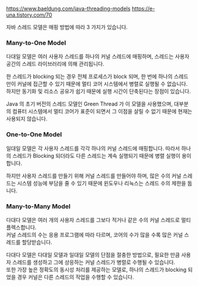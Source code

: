 https://www.baeldung.com/java-threading-models
https://e-una.tistory.com/70

자바 스레드 모델은 매핑 방법에 따라 3 가지가 있습니다.

### Many-to-One Model

다대일 모델은 여러 사용자 스레드를 하나의 커널 스레드에 매핑하며,
스레드는 사용자 공간의 스레드 라이브러리에 의해 관리됩니다.

한 스레드가 blocking 되는 경우 전체 프로세스가 block 되며, 한 번에 하나의 스레드만이 커널에 접근할 수
있기 때문에 멀티 코어 시스템에서 병렬로 실행될 수 없습니다.<br>
하지만 동기화 및 리소스 공유가 쉽기 때문에 실행 시간이 단축된다는 장점이 있습니다.

Java 의 초기 버전의 스레드 모델인 Green Thread 가 이 모델을 사용했으며,
대부분의 컴퓨터 시스템에서 멀티 코어가 표준이 되면서 그 이점을 살릴 수 없기 때문에 현재는 사용되지 않습니다.

### One-to-One Model

일대일 모델은 각 사용자 스레드를 각각 하나의 커널 스레드에 매핑합니다.
따라서 하나의 스레드가 Blocking 되더라도 다른 스레드는 계속 실행되기 때문에 병렬 실행이 용이합니다.

하지만 사용자 스레드를 만들기 위해 커널 스레드를 만들어야 하며, 많은 수의 커널 스레드는 시스템 성능에 부담을
줄 수 있기 때문에 윈도우나 리눅스는 스레드 수의 제한을 둡니다.

### Many-to-Many Model

다대다 모델은 여러 개의 사용자 스레드를 그보다 적거나 같은 수의 커널 스레드로 멀티플렉스합니다.<br>
커널 스레드의 수는 응용 프로그램에 따라 다르며, 코어의 수가 많을 수록 많은 커널 스레드를 할당받습니다.

다대다 모델은 다대일 모델과 일대일 모델의 단점을 절충한 방법으로, 필요한 만큼 사용자 스레드를 생성하고
그에 상응하는 커널 스레드가 병렬로 수행될 수 있습니다.<br>
또한 가장 높은 정확도의 동시성 처리를 제공하는 모델로, 하나의 스레드가 blocking 되었을 경우 커널은
다른 스레드의 작업을 수행할 수 있습니다.